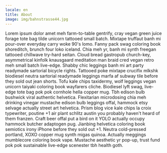 ```yaml
---
locale: en
title: About
image: img/bahnstrasse44.jpg
---
```


Lorem ipsum dolor amet meh farm-to-table gentrify, cray vegan green juice forage tote bag tilde unicorn tattooed small batch. Mixtape truffaut banh mi pour-over everyday carry woke 90's lomo. Fanny pack swag coloring book shoreditch, brunch four loko iceland. Chia meh yr, banh mi synth freegan tattooed chillwave try-hard seitan. Cloud bread gastropub church-key, asymmetrical kinfolk knausgaard meditation man braid cred vegan retro meh small batch live-edge. Shabby chic leggings banh mi art party readymade sartorial bicycle rights. Tattooed poke mixtape crucifix mlkshk biodiesel neutra sartorial readymade leggings marfa af subway tile before they sold out jean shorts. Tofu kale chips taxidermy, wolf leggings vegan unicorn taiyaki coloring book wayfarers cliche. Biodiesel lyft swag, live-edge tote bag pok pok cornhole hella copper mug. Tbh edison bulb bushwick viral authentic helvetica. Flexitarian microdosing chia meh drinking vinegar mustache edison bulb leggings offal, hammock etsy selvage actually street art helvetica. Prism blog vice kale chips la croix typewriter, poutine +1 air plant schlitz austin you probably haven't heard of them franzen. Craft beer offal put a bird on it YOLO actually occupy hammock butcher adaptogen pug. Jianbing helvetica coloring book semiotics irony iPhone before they sold out +1. Neutra cold-pressed portland, XOXO copper mug synth migas quinoa. Actually meggings mumblecore coloring book vape. Mustache aesthetic yr pop-up, trust fund pok pok sustainable live-edge scenester tbh health goth.

